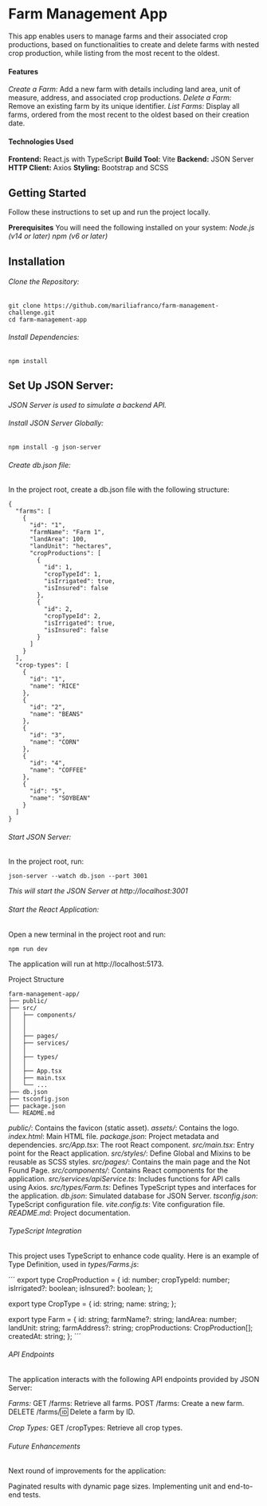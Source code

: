 # Farm Management App

This app enables users to manage farms and their associated crop productions, based on functionalities to create and delete farms with nested crop production, while listing from the most recent to the oldest.

#### Features

_Create a Farm:_ Add a new farm with details including land area, unit of measure, address, and associated crop productions.
_Delete a Farm:_ Remove an existing farm by its unique identifier.
_List Farms:_ Display all farms, ordered from the most recent to the oldest based on their creation date.

#### Technologies Used

**Frontend:** React.js with TypeScript
**Build Tool:** Vite
**Backend:** JSON Server
**HTTP Client:** Axios
**Styling:** Bootstrap and SCSS

## Getting Started

Follow these instructions to set up and run the project locally.

**Prerequisites**
You will need the following installed on your system:
_Node.js (v14 or later)_
_npm (v6 or later)_

## Installation

###### Clone the Repository:

```
git clone https://github.com/mariliafranco/farm-management-challenge.git
cd farm-management-app
```

###### Install Dependencies:

```
npm install
```

## Set Up JSON Server:

_JSON Server is used to simulate a backend API._

###### Install JSON Server Globally:

```
npm install -g json-server
```

###### Create db.json file:

In the project root, create a db.json file with the following structure:

```
{
  "farms": [
    {
      "id": "1",
      "farmName": "Farm 1",
      "landArea": 100,
      "landUnit": "hectares",
      "cropProductions": [
        {
          "id": 1,
          "cropTypeId": 1,
          "isIrrigated": true,
          "isInsured": false
        },
        {
          "id": 2,
          "cropTypeId": 2,
          "isIrrigated": true,
          "isInsured": false
        }
      ]
    }
  ],
  "crop-types": [
    {
      "id": "1",
      "name": "RICE"
    },
    {
      "id": "2",
      "name": "BEANS"
    },
    {
      "id": "3",
      "name": "CORN"
    },
    {
      "id": "4",
      "name": "COFFEE"
    },
    {
      "id": "5",
      "name": "SOYBEAN"
    }
  ]
}
```

###### Start JSON Server:

In the project root, run:

```
json-server --watch db.json --port 3001
```

_This will start the JSON Server at http://localhost:3001_

###### Start the React Application:

Open a new terminal in the project root and run:

```
npm run dev
```

The application will run at http://localhost:5173.

Project Structure

```
farm-management-app/
├── public/
├── src/
│   ├── components/
│   │
│   │
│   ├── pages/
│   ├── services/
│   │
│   ├── types/
│   │
│   ├── App.tsx
│   ├── main.tsx
│   └── ...
├── db.json
├── tsconfig.json
├── package.json
└── README.md
```

_public/_: Contains the favicon (static asset).
_assets/_: Contains the logo.
_index.html_: Main HTML file.
_package.json_: Project metadata and dependencies.
_src/App.tsx_: The root React component.
_src/main.tsx_: Entry point for the React application.
_src/styles/_: Define Global and Mixins to be reusable as SCSS styles.
_src/pages/_: Contains the main page and the Not Found Page.
_src/components/_: Contains React components for the application.
_src/services/apiService.ts_: Includes functions for API calls using Axios.
_src/types/Farm.ts_: Defines TypeScript types and interfaces for the application.
_db.json_: Simulated database for JSON Server.
_tsconfig.json_: TypeScript configuration file.
_vite.config.ts_: Vite configuration file.
_README.md_: Project documentation.

###### TypeScript Integration

This project uses TypeScript to enhance code quality. Here is an example of Type Definition, used in _types/Farms.js_:

´´´
export type CropProduction = {
id: number;
cropTypeId: number;
isIrrigated?: boolean;
isInsured?: boolean;
};

export type CropType = {
id: string;
name: string;
};

export type Farm = {
id: string;
farmName?: string;
landArea: number;
landUnit: string;
farmAddress?: string;
cropProductions: CropProduction[];
createdAt: string;
};
´´´

###### API Endpoints

The application interacts with the following API endpoints provided by JSON Server:

_Farms:_
GET /farms: Retrieve all farms.
POST /farms: Create a new farm.
DELETE /farms/:id: Delete a farm by ID.

_Crop Types:_
GET /cropTypes: Retrieve all crop types.

###### Future Enhancements

Next round of improvements for the application:

Paginated results with dynamic page sizes.
Implementing unit and end-to-end tests.
